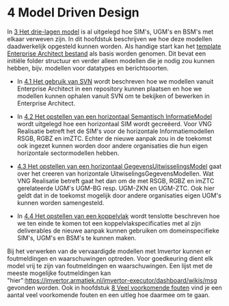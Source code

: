 # 4 Model Driven Design

In [3 Het drie-lagen model](./Drielagenmodel.md) is al uitgelegd hoe SIM's, UGM's en BSM's met elkaar verweven zijn. In dit hoofdstuk beschrijven we hoe deze modellen daadwerkelijk opgesteld kunnen worden.
Als handige start kan het [template Enterprise Architect bestand](./Standaard-basis.EAP) als basis worden genomen. Dit bevat een initiële folder structuur en verder alleen modellen die je nodig zou kunnen hebben, bijv. modellen voor datatypes en berichtsoorten.

* In [4.1 Het gebruik van SVN](./Gebruik-van-SVN) wordt beschreven hoe we modellen vanuit Enterprise Architect in een repository kunnen plaatsen en hoe we modellen kunnen ophalen vanuit SVN om te bekijken of bewerken in Enterprise Architect.  

* In [4.2 Het opstellen van een horizontaal Semantisch InformatieModel](./Opstellen-SIM.md) wordt uitgelegd hoe een horizontaal SIM wordt gecreëerd.
Voor VNG Realisatie betreft het de SIM's voor de horizontale Informatiemodellen RSGB, RGBZ en imZTC. Echter de nieuwe aanpak zou in de toekomst ook ingezet kunnen worden door andere organisaties die hun eigen horizontale sectormodellen hebben.

* [4.3 Het opstellen van een horizontaal GegevensUitwisselingsModel](./Opstellen-UGM.md) gaat over het creeren van horizontale UitwiselingsGegevensModellen.
Wat VNG Realisatie betreft gaat het dan om de met RSGB, RGBZ en imZTC gerelateerde UGM's UGM-BG resp. UGM-ZKN en UGM-ZTC.
Ook hier geldt dat in de toekomst mogelijk door andere organisaties eigen UGM's kunnen worden samengesteld.

* In [4.4 Het opstellen van een koppelvlak](./Opstellen-koppelvlak.md) wordt tenslotte beschreven hoe we ten einde te komen tot een koppelvlakspecificaties met al zijn deliverables de nieuwe aanpak kunnen gebruiken om domeinspecifieke SIM's, UGM's en BSM's te kunnen maken.

Bij het verwerken van de vervaardigde modellen met Imvertor kunnen er foutmeldingen en waarschuwingen optreden. Voor goedkeuring dient elk model vrij te zijn van foutmeldingen en waarschuwingen. Een lijst met de meeste mogelijke foutmeldingen kan  "hier":https://imvertor.armatiek.nl/imvertor-executor/dashboard/wikis/msg gevonden worden. Ook in hoofdstuk [8 Veel voorkomende fouten](./Veelvoorkomende-fouten.md) vind je een aantal veel voorkomende fouten en een uitleg hoe daarmee om te gaan.
